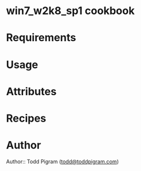 # win7_w2k8_sp1 cookbook

# Requirements

# Usage

# Attributes

# Recipes

# Author

Author:: Todd Pigram (<todd@toddpigram.com>)
